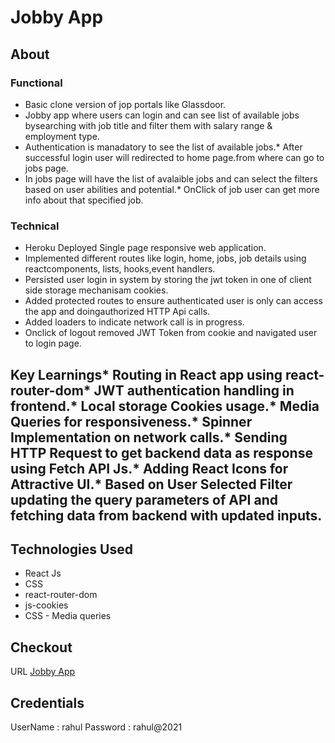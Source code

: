 # Jobby App

## About

### Functional
* Basic clone version of jop portals like Glassdoor.
* Jobby app where users can login and can see list of available jobs bysearching with job title and filter them with salary range & employment type.
* Authentication is manadatory to see the list of available jobs.* After successful login user will redirected to home page.from where can go to jobs page.
* In jobs page will have the list of avalaible jobs and can select the filters based on user abilities and potential.* OnClick of job user can get more info about that specified job.


### Technical
* Heroku Deployed Single page responsive web application.
* Implemented different routes like login, home, jobs, job details using reactcomponents, lists, hooks,event handlers.
* Persisted user login in system by storing the jwt token in one of client side storage mechanisam cookies.
* Added protected routes to ensure authenticated user is only can access the app and doingauthorized HTTP Api calls. 
* Added loaders to indicate network call is in progress. 
* Onclick of logout removed JWT Token from cookie and navigated user to login page.

## Key Learnings* Routing in React app using react-router-dom* JWT authentication handling in frontend.* Local storage Cookies usage.* Media Queries for responsiveness.* Spinner Implementation on network calls.* Sending HTTP Request to get backend data as response using Fetch API Js.* Adding React Icons for Attractive UI.* Based on User Selected Filter updating the query parameters of API and fetching data from backend with updated inputs.

## Technologies Used
* React Js
* CSS 
* react-router-dom 
* js-cookies 
* CSS - Media queries 

## Checkout 
URL [Jobby App](https://sai-job-app.netlify.app/)

## Credentials
UserName : rahul
Password  : rahul@2021
